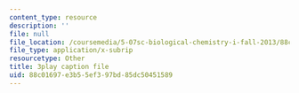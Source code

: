 ```yaml
---
content_type: resource
description: ''
file: null
file_location: /coursemedia/5-07sc-biological-chemistry-i-fall-2013/88c01697e3b55ef397bd85dc50451589_wyT7EFJlBak.vtt
file_type: application/x-subrip
resourcetype: Other
title: 3play caption file
uid: 88c01697-e3b5-5ef3-97bd-85dc50451589
---
```

